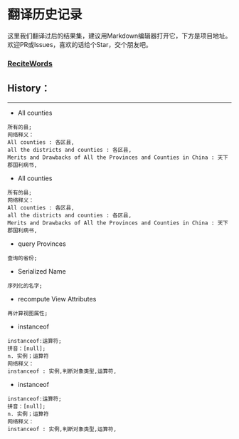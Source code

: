 # 翻译历史记录 
这里我们翻译过后的结果集，建议用Markdown编辑器打开它，下方是项目地址。欢迎PR或Issues，喜欢的话给个Star，交个朋友吧。
### [ReciteWords](https://github.com/BolexLiu/ReciteWords)

## History：

---

- All counties
```
所有的县;
网络释义：
All counties : 各区县,
all the districts and counties : 各区县,
Merits and Drawbacks of All the Provinces and Counties in China : 天下郡国利病书,
```
- All counties
```
所有的县;
网络释义：
All counties : 各区县,
all the districts and counties : 各区县,
Merits and Drawbacks of All the Provinces and Counties in China : 天下郡国利病书,
```
- query Provinces
```
查询的省份;
```
- Serialized Name
```
序列化的名字;
```
- recompute View Attributes
```
再计算视图属性;
```
- instanceof
```
instanceof:运算符;
拼音：[null];
n. 实例；运算符
网络释义：
instanceof : 实例,判断对象类型,运算符,
```
- instanceof
```
instanceof:运算符;
拼音：[null];
n. 实例；运算符
网络释义：
instanceof : 实例,判断对象类型,运算符,
```
